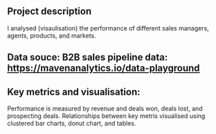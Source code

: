 ## Project description
I analysed (visaulisation) the performance of different sales managers, agents, products, and markets.

## Data souce: B2B sales pipeline data: https://mavenanalytics.io/data-playground

## Key metrics and visualisation:
Performance is measured by revenue and deals won, deals lost, and prospecting deals.
Relationships between key metris visualised using clustered bar charts, donut chart, and tables.
